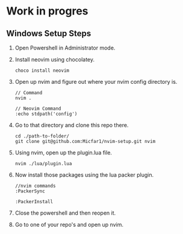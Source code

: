 # Work in progres

## Windows Setup Steps

1. Open Powershell in Administrator mode.
2. Install neovim using chocolatey.

    ```
    choco install neovim
    ```

3. Open up nvim and figure out where your nvim config directory is.
  
    ```
    // Command
    nvim .
    
    // Neovim Command
    :echo stdpath('config')
    ```

4. Go to that directory and clone this repo there.

   ```
   cd ./path-to-folder/
   git clone git@github.com:Micfar1/nvim-setup.git nvim
   ```
   
5. Using nvim, open up the plugin.lua file.

   ```
   nvim ./lua/plugin.lua
   ```

6. Now install those packages using the lua packer plugin.

   ```
   //nvim commands
   :PackerSync

   :PackerInstall
   ```

7. Close the powershell and then reopen it.
8. Go to one of your repo's and open up nvim.
